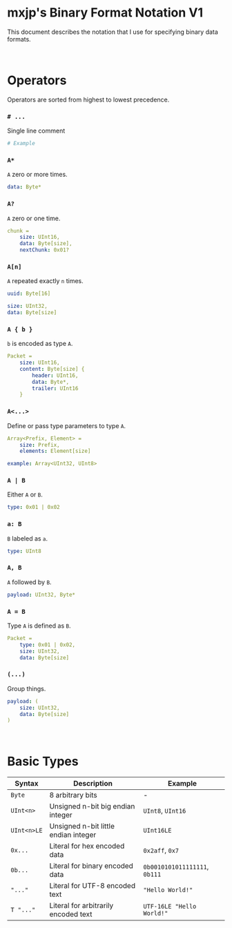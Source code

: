 # mxjp's Binary Format Notation V1
This document describes the notation that I use for specifying binary data formats.

<br>



# Operators
Operators are sorted from highest to lowest precedence.

### `# ...`
Single line comment
```yml
# Example
```

### `A*`
`A` zero or more times.
```yml
data: Byte*
```

### `A?`
`A` zero or one time.
```yml
chunk =
    size: UInt16,
    data: Byte[size],
    nextChunk: 0x01?
```

### `A[n]`
`A` repeated exactly `n` times.
```yml
uuid: Byte[16]
```
```yml
size: UInt32,
data: Byte[size]
```

### `A { b }`
`b` is encoded as type `A`.
```yml
Packet =
    size: UInt16,
    content: Byte[size] {
        header: UInt16,
        data: Byte*,
        trailer: UInt16
    }
```

### `A<...>`
Define or pass type parameters to type `A`.
```yml
Array<Prefix, Element> =
    size: Prefix,
    elements: Element[size]

example: Array<UInt32, UInt8>
```

### `A | B`
Either `A` or `B`.
```yml
type: 0x01 | 0x02
```

### `a: B`
`B` labeled as `a`.
```yml
type: UInt8
```

### `A, B`
`A` followed by `B`.
```yml
payload: UInt32, Byte*
```

### `A = B`
Type `A` is defined as `B`.
```yml
Packet =
    type: 0x01 | 0x02,
    size: UInt32,
    data: Byte[size]
```

### `(...)`
Group things.
```yml
payload: (
    size: UInt32,
    data: Byte[size]
)
```

<br>



# Basic Types

| Syntax | Description | Example |
|-|-|-|
| `Byte` | 8 arbitrary bits | - |
| `UInt<n>` | Unsigned n-bit big endian integer | `UInt8`, `UInt16` |
| `UInt<n>LE` | Unsigned n-bit little endian integer | `UInt16LE` |
| `0x...` | Literal for hex encoded data | `0x2aff`, `0x7` |
| `0b...` | Literal for binary encoded data | `0b0010101011111111`, `0b111` |
| `"..."` | Literal for UTF-8 encoded text | `"Hello World!"` |
| `T "..."` | Literal for arbitrarily encoded text | `UTF-16LE "Hello World!"` |
